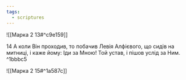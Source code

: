 ```yaml
---
tags:
  - scriptures
---
```


![[Марка 2 13#^c9e159]]

14 А коли Він проходив, то побачив Левія Алфієвого, що сидів на митниці, і каже йому: Іди за Мною! Той устав, і пішов услід за Ним. ^1bbbc5

![[Марка 2 15#^1a587c]]